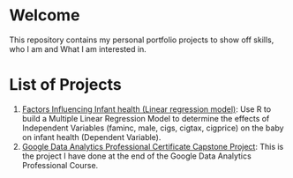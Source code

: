 # Welcome
This repository contains my personal portfolio projects to show off skills, who I am and What I am interested in.

# List of Projects
1. [Factors Influencing Infant health (Linear regression model)](https://github.com/linhdan2109/Portfolio_Projects/tree/main/Factors%20Influencing%20Infant%20health%20(Linear%20regression%20model)): Use R to build a Multiple Linear Regression Model to determine the effects of Independent Variables (faminc, male, cigs, cigtax, cigprice) on the baby on infant health (Dependent Variable). 
2. [Google Data Analytics Professional Certificate Capstone Project](https://github.com/linhdan2109/Portfolio_Projects/tree/main/Google%20Data%20Analytics%20Professional%20Certificate%20Capstone%20Project): This is the project I have done at the end of the Google Data Analytics Professional Course. 
